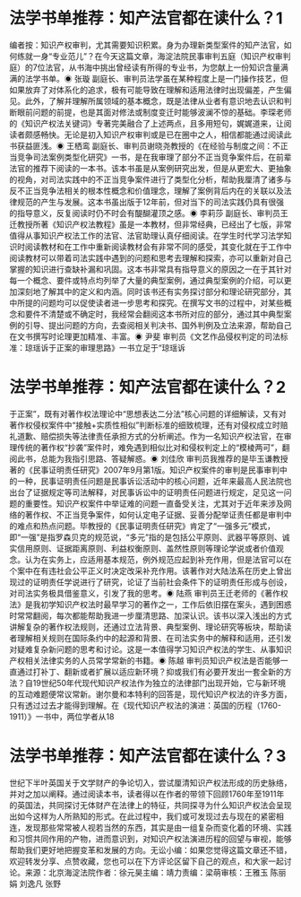 # 法学书单推荐：知产法官都在读什么？1

编者按：知识产权审判，尤其需要知识积累。身为办理新类型案件的知产法官，如何练就一身“专业范儿”？在今天这篇文章，海淀法院民事审判五庭（知识产权审判庭）的7位法官，从书海中挑出曾经读有所得的专业书，为您献上一份知识含量满满的法学书单。◉ 张璇 副庭长、审判员法学虽在某种程度上是一门操作技艺，但如果放弃了对体系化的追求，极有可能导致在理解和适用法律时出现偏差，产生偏见。此外，了解并理解所属领域的基本概念，既是法律从业者有意识地去认识和判断眼前问题的前提，也是其面对修法或制度变迁时能够波澜不惊的基础。李琛老师的《知识产权法关键词》专著完美融合了上述两点，且多用短句，娓娓道来，让阅读者颇感畅快。无论是初入知识产权审判或是已在圈中之人，相信都能通过阅读此书获益匪浅。◉ 王栖鸾 副庭长、审判员谢晓尧教授的《在经验与制度之间：不正当竞争司法案例类型化研究》一书，是在我审理了部分不正当竞争案件后，在前辈法官的推荐下阅读的一本书。该本书虽是从案例研究出发，但是从更宏大、更抽象的视角，对司法实践中的不正当竞争案件进行了类型化分析，帮助我厘清了诸多与反不正当竞争法相关的根本性概念和价值理念，理解了案例背后内在的关联以及法律规范的产生与发展。这本书虽出版于12年前，但对当下的司法实践仍具有很强的指导意义，反复阅读时仍不时会有醍醐灌顶之感。◉ 李莉莎 副庭长、审判员王迁教授所著《知识产权法教程》虽是一本教材，但非常经典，已经出了七版，非常值得从事知识产权法工作的法官、法官助理认真仔细阅读。在学生时代学习法学知识时阅读教材和在工作中重新阅读教材会有非常不同的感受，其变化就在于工作中阅读教材可以带着司法实践中遇到的问题和思考去理解和探索，亦可以重新对自己掌握的知识进行查缺补漏和巩固。这本书非常具有指导意义的原因之一在于其针对每一个概念、要件或特点均列举了大量的典型案例，通过典型案例的介绍，可以更加深刻地了解其中的定义和内涵。同时该书还有实务探讨部分和理论研究部分，其中所提的问题均可以促使读者进一步思考和探究。在撰写文书的过程中，对某些概念和要件不清楚或不确定时，我经常会翻阅这本书所对应的部分，通过其中典型案例的引导、提出问题的方向，去查阅相关判决书、国外判例及立法来源，帮助自己在文书撰写时论理更加精准、丰富。◉ 尹斐 审判员《文艺作品侵权判定的司法标准：琼瑶诉于正案的审理思路》一书立足于“琼瑶诉

# 法学书单推荐：知产法官都在读什么？2

于正案”，既有对著作权法理论中“思想表达二分法”核心问题的详细解读，又有对著作权侵权案件中“接触+实质性相似”判断标准的细致梳理，还有对侵权成立时赔礼道歉、赔偿损失等法律责任承担方式的分析阐述。作为一名知识产权法官，在审理传统的著作权“抄袭”案件时，难免遇到相似比对和侵权判定上的“模棱两可”，翻阅此书，总能为我指引思路、答疑解惑。◉ 刘佳欣 审判员我推荐的是毕玉谦教授著的《民事证明责任研究》2007年9月第1版。知识产权案件的审判是民事审判中的一种，民事证明责任问题是民事诉讼活动中的核心问题，近年来最高人民法院也出台了证据规定等司法解释，对民事诉讼中的证明责任问题进行规定，足见这一问题的重要性。知识产权案件中举证难的问题一直备受关注，尤其对于近年来涉及网络的著作权、不正当竞争案件，如何认定电子证据、妥善分配举证责任都是审判中的难点和热点问题。毕教授的《民事证明责任研究》肯定了“一强多元”模式，即“一强”是指罗森贝克的规范说，“多元”指的是包括公平原则、武器平等原则、诚实信用原则、证据距离原则、利益权衡原则、盖然性原则等理论学说或者价值观念。认为在实务上，应适用基本规范，例外规范应起到补充作用，但是法官可以在个案中在有违社会公平正义时决定改采补充作用。该著作对大陆法系在历史上曾出现过的证明责任学说进行了研究，论证了当前社会条件下的证明责任形成与创设，对司法实务极具借鉴意义，引发了我的思考。◉ 陆燕 审判员王迁老师的《著作权法》是我初学知识产权法时最早学习的著作之一，工作后依旧摆在案头，遇到困惑时常常翻阅，每次都能帮助我进一步厘清思路、加深认识。该书以深入浅出的方式讲解复杂的著作权法规则，还通过立法背景、典型案例、理论研究等板块，帮助读者理解相关规则在国际条约中的起源和背景、在司法实务中的解释和适用，还引发对疑难复杂新问题的思考和讨论。这是一本值得学习知识产权法的学生、从事知识产权相关法律实务的人员常学常新的书籍。◉ 陈越 审判员知识产权法是否能够一直通过打补丁、翻新或者扩展以适应新环境？抑或我们有必要开发出一套全新的方法？自19世纪50年代现代知识产权法作为独立的法律部门出现开始，它与新环境的互动难题便常议常新。谢尔曼和本特利的回答是，现代知识产权法的许多方面，只有透过过去才能得到理解。在《现代知识产权法的演进：英国的历程（1760-1911）》一书中，两位学者从18

# 法学书单推荐：知产法官都在读什么？3

世纪下半叶英国关于文学财产的争论切入，尝试厘清知识产权法形成的历史脉络，并对之加以阐释。通过阅读本书，读者得以在作者的带领下回顾1760年至1911年的英国法，共同探讨无体财产在法律上的特征，共同探寻为什么知识产权法会呈现出如今这样为人所熟知的形式。在此过程中，我们或可发现过去与现在的紧密相连，发现那些常常被人视若当然的东西，其实是由一组复杂而变化着的环境、实践和习惯共同作用的产物，进而意识到，对知识产权法演进历程的回望与审视，能够帮助我们更好地把握变革和发展的方向。无讼小编：如果您觉得这篇文章还不错，欢迎转发分享、点赞收藏，您也可以在下方评论区留下自己的观点，和大家一起讨论。来源：北京海淀法院作者：徐元昊主编：靖力责编：梁萌审核：王雅玉 陈丽娟 刘逸凡 张野

